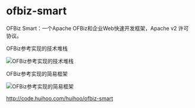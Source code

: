# ofbiz-smart
OFBiz Smart：一个Apache OFBiz和企业Web快速开发框架，Apache v2 许可协议。 


OFBiz参考实现的技术堆栈

![OFBiz参考实现的技术堆栈](http://wiki.huihoo.com/images/6/6a/Ofbiz-reference-technology-stack.png)

OFBiz参考实现的简易框架

![OFBiz参考实现的简易框架](http://wiki.huihoo.com/images/b/be/Ofbiz-reference-implementation-framework.png)

http://code.huihoo.com/huihoo/ofbiz-smart

